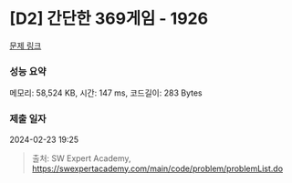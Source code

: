# [D2] 간단한 369게임 - 1926 

[문제 링크](https://swexpertacademy.com/main/code/problem/problemDetail.do?contestProbId=AV5PTeo6AHUDFAUq) 

### 성능 요약

메모리: 58,524 KB, 시간: 147 ms, 코드길이: 283 Bytes

### 제출 일자

2024-02-23 19:25



> 출처: SW Expert Academy, https://swexpertacademy.com/main/code/problem/problemList.do